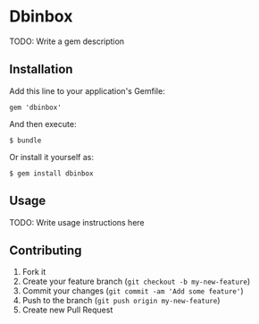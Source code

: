 # Dbinbox

TODO: Write a gem description

## Installation

Add this line to your application's Gemfile:

    gem 'dbinbox'

And then execute:

    $ bundle

Or install it yourself as:

    $ gem install dbinbox

## Usage

TODO: Write usage instructions here

## Contributing

1. Fork it
2. Create your feature branch (`git checkout -b my-new-feature`)
3. Commit your changes (`git commit -am 'Add some feature'`)
4. Push to the branch (`git push origin my-new-feature`)
5. Create new Pull Request
